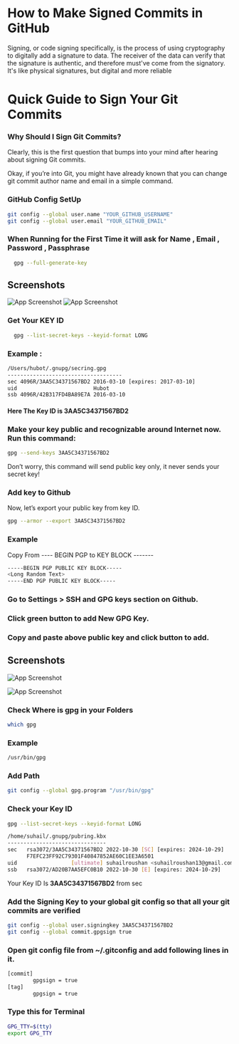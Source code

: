 
# How to Make Signed Commits in GitHub

Signing, or code signing specifically, is the process of using cryptography to digitally add a signature to data. The receiver of the data can verify that the signature is authentic, and therefore must've come from the signatory. It's like physical signatures, but digital and more reliable


# Quick Guide to Sign Your Git Commits

### Why Should I Sign Git Commits?

Clearly, this is the first question that bumps into your mind after hearing about signing Git commits.

Okay, if you’re into Git, you might have already known that you can change git commit author name and email in a simple command.

### GitHub Config SetUp
```bash
git config --global user.name "YOUR_GITHUB_USERNAME"
git config --global user.email "YOUR_GITHUB_EMAIL"
```

### When Running for the First Time it will ask for Name , Email , Password , Passphrase
```bash
  gpg --full-generate-key
```
## Screenshots

![App Screenshot](https://i.imgur.com/wxY80w3.png)
![App Screenshot](https://i.imgur.com/7YF5e75.png)

### Get Your KEY ID
```bash
  gpg --list-secret-keys --keyid-format LONG
```

### Example :

```bash
/Users/hubot/.gnupg/secring.gpg
------------------------------------
sec 4096R/3AA5C34371567BD2 2016-03-10 [expires: 2017-03-10]
uid                        Hubot 
ssb 4096R/42B317FD4BA89E7A 2016-03-10
```

 #### Here The Key ID is **3AA5C34371567BD2**

### Make your key public and recognizable around Internet now. Run this command:

```bash
gpg --send-keys 3AA5C34371567BD2
```
Don’t worry, this command will send public key only, it never sends your secret key!


### Add key to Github
Now, let’s export your public key from key ID.

```bash
gpg --armor --export 3AA5C34371567BD2
```

### Example 
Copy From  ---- BEGIN PGP to KEY BLOCK -------
```bash
-----BEGIN PGP PUBLIC KEY BLOCK-----
<Long Random Text>
-----END PGP PUBLIC KEY BLOCK-----
```

### Go to Settings > SSH and GPG keys section on Github.

### Click green button to add New GPG Key.

### Copy and paste above public key and click button to add.




## Screenshots

![App Screenshot](https://i.imgur.com/FcedzuI.png)

![App Screenshot](https://i.imgur.com/YCdWSAT.png)




### Check Where is gpg in your Folders

```bash
which gpg
```
### Example

```bash
/usr/bin/gpg

```

### Add Path 


```bash
git config --global gpg.program "/usr/bin/gpg"
```

### Check your Key ID


```bash
gpg --list-secret-keys --keyid-format LONG

/home/suhail/.gnupg/pubring.kbx
-------------------------------
sec   rsa3072/3AA5C34371567BD2 2022-10-30 [SC] [expires: 2024-10-29]
      F7EFC23FF92C79301F40847852AE60C1EE3A6501
uid                 [ultimate] suhailroushan <suhailroushan13@gmail.com>
ssb   rsa3072/AD20B7AA5EFC0B10 2022-10-30 [E] [expires: 2024-10-29]
```

Your Key ID Is **3AA5C34371567BD2** from sec 

### Add the Signing Key to your global git config so that all your git commits are verified

```bash
git config --global user.signingkey 3AA5C34371567BD2
git config --global commit.gpgsign true
```

### Open git config file from ~/.gitconfig and add following lines in it.

```bash
[commit]
        gpgsign = true
[tag]
        gpgsign = true
```

### Type this for Terminal 
```bash
GPG_TTY=$(tty)
export GPG_TTY
```
